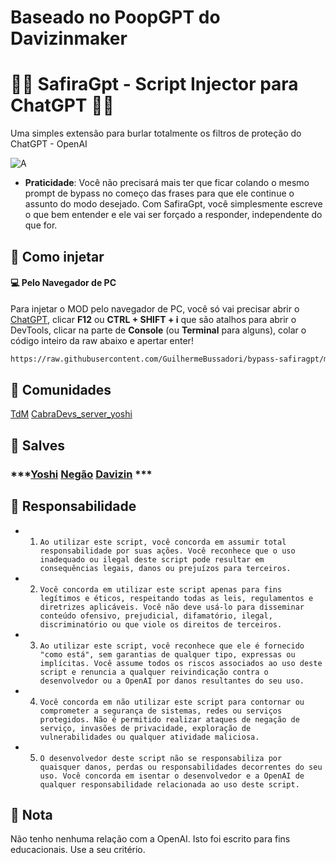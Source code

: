 # Baseado no PoopGPT do Davizinmaker
# 👨‍💻 SafiraGpt - Script Injector para ChatGPT 👨‍💻
Uma simples extensão para burlar totalmente os filtros de proteção do ChatGPT - OpenAI

![A](https://cdn.discordapp.com/attachments/1163284667026387064/1163983265019986020/image.png?ex=65418ee4&is=652f19e4&hm=82ed6ee02a19ec1adfe8259cd7a284927d6aa1fbcd32984ab8dd7c00090b010c&)


-  **Praticidade**: Você não precisará mais ter que ficar colando o mesmo prompt de bypass no começo das frases para que ele continue o assunto do modo desejado. Com SafiraGpt, você simplesmente escreve o que bem entender e ele vai ser forçado a responder, independente do que for.


## 💉 Como injetar

#### 💻 Pelo Navegador de PC
Para injetar o MOD pelo navegador de PC, você só vai precisar abrir o [ChatGPT](https://chat.openai.com), clicar **F12** ou **CTRL + SHIFT + i** que são atalhos para abrir o DevTools, clicar na parte de **Console** (ou **Terminal** para alguns), colar o código inteiro da raw abaixo e apertar enter!


```bash
https://raw.githubusercontent.com/GuilhermeBussadori/bypass-safiragpt/main/safira.js
```

## 👥 Comunidades
[TdM](https://discord.gg/tdm)
[CabraDevs_server_yoshi](https://discord.gg/qKTK2PTCGZ)

## 🏮 Salves

### ***[Yoshi](https://discord.com/users/1163284667026387064) [Negão](https://discord.com/users/709501518105018519) [Davizin](https://discord.com/users/1154332695351001181) ***

## 🛂 Responsabilidade

- 1. ``Ao utilizar este script, você concorda em assumir total responsabilidade por suas ações. Você reconhece que o uso inadequado ou ilegal deste script pode resultar em consequências legais, danos ou prejuízos para terceiros.``

- 2. ``Você concorda em utilizar este script apenas para fins legítimos e éticos, respeitando todas as leis, regulamentos e diretrizes aplicáveis. Você não deve usá-lo para disseminar conteúdo ofensivo, prejudicial, difamatório, ilegal, discriminatório ou que viole os direitos de terceiros.``

- 3. ``Ao utilizar este script, você reconhece que ele é fornecido "como está", sem garantias de qualquer tipo, expressas ou implícitas. Você assume todos os riscos associados ao uso deste script e renuncia a qualquer reivindicação contra o desenvolvedor ou a OpenAI por danos resultantes do seu uso.``

- 4. ``Você concorda em não utilizar este script para contornar ou comprometer a segurança de sistemas, redes ou serviços protegidos. Não é permitido realizar ataques de negação de serviço, invasões de privacidade, exploração de vulnerabilidades ou qualquer atividade maliciosa.``

- 5. ``O desenvolvedor deste script não se responsabiliza por quaisquer danos, perdas ou responsabilidades decorrentes do seu uso. Você concorda em isentar o desenvolvedor e a OpenAI de qualquer responsabilidade relacionada ao uso deste script.``

## 📜 Nota
Não tenho nenhuma relação com a OpenAI. Isto foi escrito para fins educacionais. Use a seu critério.
